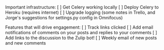 Important infrastructure:
[ ] Get Celery working locally
[ ] Deploy Celery to Heroku (requires internet)
[ ] Upgrade logging (some notes in Trello, and Jorge's suggestions for settings.py config in Omnifocus)

Features that will drive engagement:
[ ] Track links clicked
[ ] Add email notifications of comments on your posts and replies to your comments
[ ] Add links to the discussion to the Zulip bot!
[ ] Weekly email of new posts and new comments
